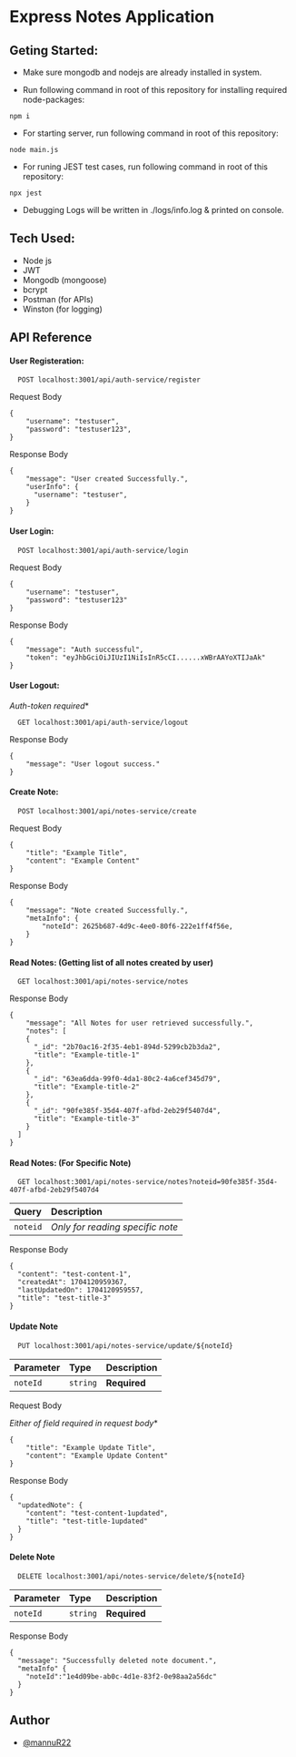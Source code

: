 
# Express Notes Application

## Geting Started:

- Make sure mongodb and nodejs are already installed in system.

- Run following command in root of this repository for installing required node-packages:
```
npm i
```

- For starting server, run following command in root of this repository:
```
node main.js
```

- For runing JEST test cases, run following command in root of this repository:
```
npx jest
```

- Debugging Logs will be written in ./logs/info.log & printed on console.



## Tech Used:

 - Node js
 - JWT
 - Mongodb (mongoose)
 - bcrypt
 - Postman (for APIs)
 - Winston (for logging)











## API Reference


#### User Registeration:

```http
  POST localhost:3001/api/auth-service/register
```
Request Body
```
{
    "username": "testuser",
    "password": "testuser123",
}
```
Response Body
```
{
    "message": "User created Successfully.",
    "userInfo": {
      "username": "testuser",
    }
}
```

#### User Login:
```http
  POST localhost:3001/api/auth-service/login
```

Request Body
```
{
    "username": "testuser",
    "password": "testuser123"
}
```

Response Body
```
{
    "message": "Auth successful",
    "token": "eyJhbGciOiJIUzI1NiIsInR5cCI......xWBrAAYoXTIJaAk"
}
```

#### User Logout:

*Auth-token required**
```http
  GET localhost:3001/api/auth-service/logout
```

Response Body
```
{
    "message": "User logout success."
}
```

#### Create Note:

```http
  POST localhost:3001/api/notes-service/create
```

Request Body
```
{
    "title": "Example Title",
    "content": "Example Content"
}
```

Response Body
```
{
    "message": "Note created Successfully.",
    "metaInfo": {
        "noteId": 2625b687-4d9c-4ee0-80f6-222e1ff4f56e,
    }
}
```

#### Read Notes: (Getting list of all notes created by user)

```http
  GET localhost:3001/api/notes-service/notes
```
Response Body
```
{
    "message": "All Notes for user retrieved successfully.",
    "notes": [
    {
      "_id": "2b70ac16-2f35-4eb1-894d-5299cb2b3da2",
      "title": "Example-title-1"
    },
    {
      "_id": "63ea6dda-99f0-4da1-80c2-4a6cef345d79",
      "title": "Example-title-2"
    },
    {
      "_id": "90fe385f-35d4-407f-afbd-2eb29f5407d4",
      "title": "Example-title-3"
    }
  ]
}
```
#### Read Notes: (For Specific Note)

```http
  GET localhost:3001/api/notes-service/notes?noteid=90fe385f-35d4-407f-afbd-2eb29f5407d4
```
| Query     | Description                |
| :-------- | :------------------------- |
| `noteid`   | *Only for reading specific note* |

Response Body
```
{
  "content": "test-content-1",
  "createdAt": 1704120959367,
  "lastUpdatedOn": 1704120959557,
  "title": "test-title-3"
}
```

#### Update Note

```http
  PUT localhost:3001/api/notes-service/update/${noteId}
```
| Parameter | Type     | Description                |
| :-------- | :------- | :------------------------- |
| `noteId` | `string` | **Required** |



Request Body

*Either of field required in request body**
```
{
    "title": "Example Update Title",
    "content": "Example Update Content"
}
```

Response Body
```
{
  "updatedNote": {
    "content": "test-content-1updated",
    "title": "test-title-1updated"
  }
}
```

#### Delete Note

```http
  DELETE localhost:3001/api/notes-service/delete/${noteId}
```


| Parameter | Type     | Description                |
| :-------- | :------- | :------------------------- |
| `noteId` | `string` | **Required** |

Response Body
```
{
  "message": "Successfully deleted note document.",
  "metaInfo" {
    "noteId":"1e4d09be-ab0c-4d1e-83f2-0e98aa2a56dc"
  }
}
```



## Author

- [@mannuR22](https://www.github.com/mannuR22)
